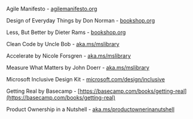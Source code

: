 Agile Manifesto - [agilemanifesto.org](https://agilemanifesto.org)

Design of Everyday Things by Don Norman - [bookshop.org](https://bookshop.org/books/the-design-of-everyday-things-9780465050659/9780465050659)

Less, But Better by Dieter Rams - [bookshop.org](https://bookshop.org/books/weniger-aber-besser-less-but-better/9783899555257)

Clean Code by Uncle Bob - [aka.ms/mslibrary](https://go.oreilly.com/Microsoft-Prod/library/view/-/9780136083238/)

Accelerate by Nicole Forsgren - [aka.ms/mslibrary](https://go.oreilly.com/Microsoft-Prod/library/view/-/9781457191435/)

Measure What Matters by John Doerr - [aka.ms/mslibrary](http://link.overdrive.com/?websiteID=39&titleID=3706256)

Microsoft Inclusive Design Kit - [microsoft.com/design/inclusive](https://microsoft.com/design/inclusive)

Getting Real by Basecamp - [https://basecamp.com/books/getting-real](https://basecamp.com/books/getting-real)

Product Ownership in a Nutshell - [aka.ms/productownerinanutshell](aka.ms/productownerinanutshell)
